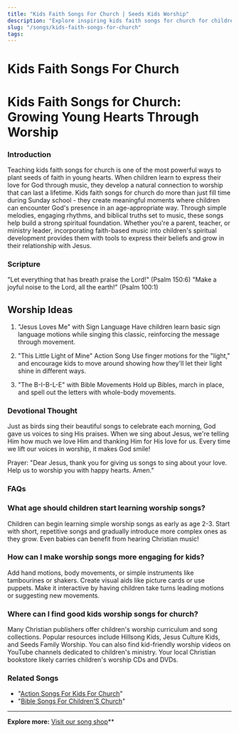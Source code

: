```yaml
---
title: "Kids Faith Songs For Church | Seeds Kids Worship"
description: "Explore inspiring kids faith songs for church for children's worship and faith development. Biblical music resources for families and ministry."
slug: "/songs/kids-faith-songs-for-church"
tags:
---
```


# Kids Faith Songs For Church

# Kids Faith Songs for Church: Growing Young Hearts Through Worship

### Introduction
Teaching kids faith songs for church is one of the most powerful ways to plant seeds of faith in young hearts. When children learn to express their love for God through music, they develop a natural connection to worship that can last a lifetime. Kids faith songs for church do more than just fill time during Sunday school - they create meaningful moments where children can encounter God's presence in an age-appropriate way. Through simple melodies, engaging rhythms, and biblical truths set to music, these songs help build a strong spiritual foundation. Whether you're a parent, teacher, or ministry leader, incorporating faith-based music into children's spiritual development provides them with tools to express their beliefs and grow in their relationship with Jesus.

### Scripture
"Let everything that has breath praise the Lord!" (Psalm 150:6)
"Make a joyful noise to the Lord, all the earth!" (Psalm 100:1)

## Worship Ideas
1. "Jesus Loves Me" with Sign Language
Have children learn basic sign language motions while singing this classic, reinforcing the message through movement.

2. "This Little Light of Mine" Action Song
Use finger motions for the "light," and encourage kids to move around showing how they'll let their light shine in different ways.

3. "The B-I-B-L-E" with Bible Movements
Hold up Bibles, march in place, and spell out the letters with whole-body movements.

### Devotional Thought
Just as birds sing their beautiful songs to celebrate each morning, God gave us voices to sing His praises. When we sing about Jesus, we're telling Him how much we love Him and thanking Him for His love for us. Every time we lift our voices in worship, it makes God smile!

Prayer: "Dear Jesus, thank you for giving us songs to sing about your love. Help us to worship you with happy hearts. Amen."

### FAQs

### What age should children start learning worship songs?
Children can begin learning simple worship songs as early as age 2-3. Start with short, repetitive songs and gradually introduce more complex ones as they grow. Even babies can benefit from hearing Christian music!

### How can I make worship songs more engaging for kids?
Add hand motions, body movements, or simple instruments like tambourines or shakers. Create visual aids like picture cards or use puppets. Make it interactive by having children take turns leading motions or suggesting new movements.

### Where can I find good kids worship songs for church?
Many Christian publishers offer children's worship curriculum and song collections. Popular resources include Hillsong Kids, Jesus Culture Kids, and Seeds Family Worship. You can also find kid-friendly worship videos on YouTube channels dedicated to children's ministry. Your local Christian bookstore likely carries children's worship CDs and DVDs.

### Related Songs

- "[Action Songs For Kids For Church](/songs/action-songs-for-kids-for-church/)"
- "[Bible Songs For Children'S Church](/songs/bible-songs-for-children-s-church/)"

---

**Explore more:** [Visit our song shop](https://seedskidsworship.com/shop)**

<!-- Schema Markup -->
<script type="application/ld+json">
{
  "@context": "https://schema.org",
  "@type": "MusicRecording",
  "name": "Kids Faith Songs For Church",
  "byArtist": {
    "@type": "MusicGroup",
    "name": "Seeds Kids Worship"
  },
  "isFamilyFriendly": true,
  "url": "https://seedskidsworship.com/songs/kids-faith-songs-for-church/"
}
</script>